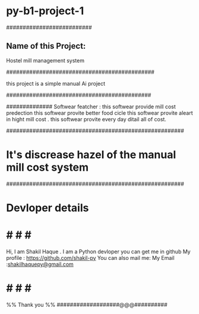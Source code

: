 # py-b1-project-1
##########################
## Name of this Project:
Hostel mill management system

#############################################

this project is a simple manual Ai project

############################################

##############
Softwear featcher :
this softwear provide mill cost predection
this softwear provite better food cicle
this softwear provite aleart in hight mill cost .
this softwear provite every day ditail all of cost.

######################################################

# It's discrease hazel of the manual mill cost system

######################################################
# Devloper details
#   #   #   #   #
Hi, I am Shakil Haque . I am a Python devloper
you can get me in github
My profile : https://github.com/shakil-py
You can also mail me:
My Email :shakilhaquepy@gmail.com

#   #   #   #   #
%% Thank you %%
###################@@@##########
